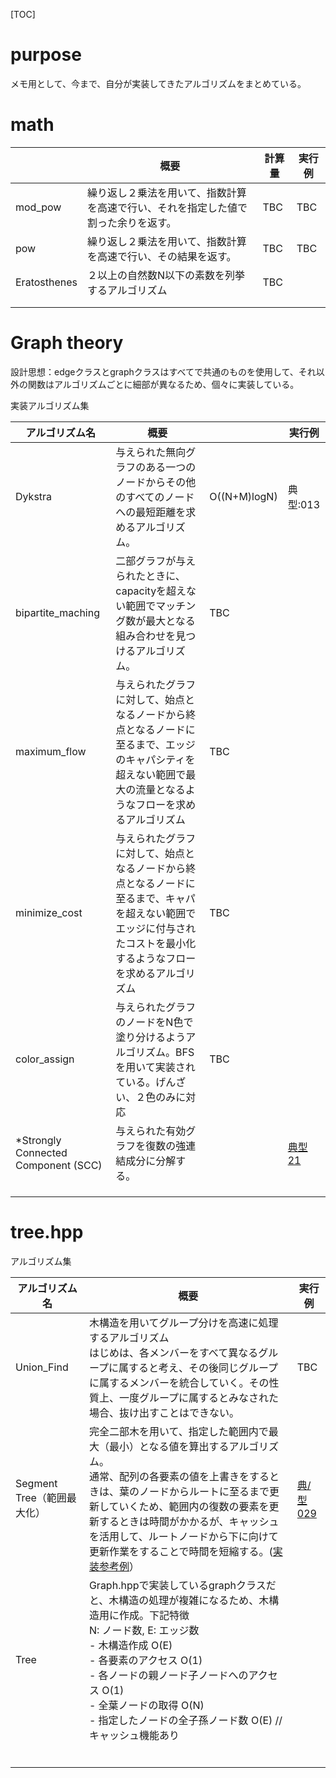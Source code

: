 [TOC]

# purpose

メモ用として、今まで、自分が実装してきたアルゴリズムをまとめている。



# math 



|              | 概要                                                         | 計算量 | 実行例 |
| ------------ | ------------------------------------------------------------ | ------ | ------ |
| mod_pow      | 繰り返し２乗法を用いて、指数計算を高速で行い、それを指定した値で割った余りを返す。 | TBC    | TBC    |
| pow          | 繰り返し２乗法を用いて、指数計算を高速で行い、その結果を返す。 | TBC    | TBC    |
| Eratosthenes | ２以上の自然数N以下の素数を列挙するアルゴリズム              | TBC    |        |
|              |                                                              |        |        |
|              |                                                              |        |        |



# Graph theory

設計思想：edgeクラスとgraphクラスはすべてで共通のものを使用して、それ以外の関数はアルゴリズムごとに細部が異なるため、個々に実装している。



実装アルゴリズム集

| アルゴリズム名                      | 概要                                                         |              | 実行例                                                       |
| ----------------------------------- | ------------------------------------------------------------ | ------------ | ------------------------------------------------------------ |
| Dykstra                             | 与えられた無向グラフのある一つのノードからその他のすべてのノードへの最短距離を求めるアルゴリズム。 | O((N+M)logN) | 典型:013                                                     |
| bipartite_maching                   | 二部グラフが与えられたときに、capacityを超えない範囲でマッチング数が最大となる組み合わせを見つけるアルゴリズム。 | TBC          |                                                              |
| maximum_flow                        | 与えられたグラフに対して、始点となるノードから終点となるノードに至るまで、エッジのキャパシティを超えない範囲で最大の流量となるようなフローを求めるアルゴリズム | TBC          |                                                              |
| minimize_cost                       | 与えられたグラフに対して、始点となるノードから終点となるノードに至るまで、キャパを超えない範囲でエッジに付与されたコストを最小化するようなフローを求めるアルゴリズム | TBC          |                                                              |
| color_assign                        | 与えられたグラフのノードをN色で塗り分けるようアルゴリズム。BFSを用いて実装されている。げんざい、２色のみに対応 | TBC          |                                                              |
| *Strongly Connected Component (SCC) | 与えられた有効グラフを復数の強連結成分に分解する。           |              | [典型21](https://atcoder.jp/contests/typical90/tasks/typical90_u) |
|                                     |                                                              |              |                                                              |
|                                     |                                                              |              |                                                              |
|                                     |                                                              |              |                                                              |

# tree.hpp



アルゴリズム集

| アルゴリズム名             | 概要                                                         | 実行例                                                       |
| -------------------------- | ------------------------------------------------------------ | ------------------------------------------------------------ |
| Union_Find                 | 木構造を用いてグループ分けを高速に処理するアルゴリズム<br />はじめは、各メンバーをすべて異なるグループに属すると考え、その後同じグループに属するメンバーを統合していく。その性質上、一度グループに属するとみなされた場合、抜け出すことはできない。 | TBC                                                          |
| Segment Tree（範囲最大化） | 完全二部木を用いて、指定した範囲内で最大（最小）となる値を算出するアルゴリズム。<br>通常、配列の各要素の値を上書きをするときは、葉のノードからルートに至るまで更新していくため、範囲内の復数の要素を更新するときは時間がかかるが、キャッシュを活用して、ルートノードから下に向けて更新作業をすることで時間を短縮する。([実装参考例](https://github.com/E869120/kyopro_educational_90/blob/main/sol/029-03.cpp)） | [典/型029](https://atcoder.jp/contests/typical90/tasks/typical90_ac) |
| Tree                       | Graph.hppで実装しているgraphクラスだと、木構造の処理が複雑になるため、木構造用に作成。下記特徴<br>N: ノード数, E: エッジ数<br>  - 木構造作成 O(E)<br>  - 各要素のアクセス O(1)<br>  - 各ノードの親ノード子ノードへのアクセス O(1)<br>  - 全葉ノードの取得 O(N)<br>  -  指定したノードの全子孫ノード数 O(E)   //キャッシュ機能あり |                                                              |
|                            |                                                              |                                                              |
|                            |                                                              |                                                              |
|                            |                                                              |                                                              |
|                            |                                                              |                                                              |
|                            |                                                              |                                                              |
|                            |                                                              |                                                              |

